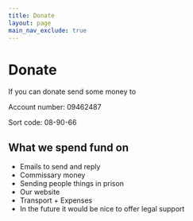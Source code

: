 ```yaml
---
title: Donate
layout: page
main_nav_exclude: true
---
```

# Donate

If you can donate send some money to

Account number: 09462487

Sort code: 08-90-66 


## What we spend fund on

- Emails to send and reply
- Commissary money
- Sending people things in prison
- Our website
- Transport + Expenses
- In the future it would be nice to offer legal support
